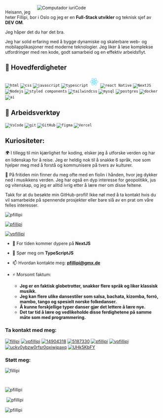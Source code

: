<img src="https://raw.githubusercontent.com/MicaelliMedeiros/micaellimedeiros/master/image/computer-illustration.png" min-width="400px" max-width="400px" width="400px" align="right" alt="Computador iuriCode">


<p align="left"> 
  Heisann, jeg heter Fillipi, bor i Oslo og jeg er en <strong>Full-Stack utvikler</strong> og teknisk sjef av <strong>DEV OM</strong>.<br>
</p>
<p align="left">Jeg håper det du har det bra.</p>
<p align="left">Jeg har solid erfaring med å bygge dynamiske og skalerbare web- og mobilapplikasjoner med moderne teknologier. Jeg liker å løse komplekse utfordringer med ren kode, godt samarbeid og en effektiv arbeidsflyt.</p>
<p align="left">

<h2>🚀 Hovedferdigheter</h2>

<p>
  <code><img height="32" src="https://skillicons.dev/icons?i=html&theme=light" alt="html" title="HTML"/></code>
  <code><img height="32" src="https://skillicons.dev/icons?i=css&theme=light" alt="css" title="CSS"/></code>
  <code><img height="32" src="https://skillicons.dev/icons?i=js&theme=light" alt="javascript" title="JavaScript"/></code>
  <code><img height="32" src="https://skillicons.dev/icons?i=ts&theme=light" alt="typescript" title="TypeScript"/></code>
  <code><img height="32" src="https://raw.githubusercontent.com/github/explore/80688e429a7d4ef2fca1e82350fe8e3517d3494d/topics/react/react.png" alt="React" title="React"/></code>
  <code><img height="32" src="https://skillicons.dev/icons?i=react&native&theme=light" alt="react Native" title="React Native"/></code>
  <code><img height="32" src="https://nextjs.org/static/favicon/favicon-32x32.png" alt="NextJS" title="NextJS"/></code>
  <code><img height="32" src="https://skillicons.dev/icons?i=nodejs&theme=dark" alt="Nodejs" title="NodeJS"/></code>
  <code><img height="32" src="https://skillicons.dev/icons?i=styledcomponents&theme=light" alt="styled components" title="Styled Components"/></code>
  <code><img height="32" src="https://skillicons.dev/icons?i=tailwind&theme=dark" alt="tailwindcss" title="Tailwind CSS"/></code>
  <code><img height="32" src="https://skillicons.dev/icons?i=mysql&theme=light" alt="mysql" title="MySQL"/></code>
  <code><img height="32" src="https://skillicons.dev/icons?i=postgres&theme=dark" alt="postgres" title="Postgres"/></code>
  <code><img height="32" src="https://skillicons.dev/icons?i=docker&theme=light" alt="docker" title="Docker"/></code>
  <code><img height="32" src="https://skillicons.dev/icons?i=ai&theme=light" alt="ai" title="AI"/></code>
</p>

<h2>💼 Arbeidsverktøy</h2>

<p>
  <code><img height="32" src="https://skillicons.dev/icons?i=vscode&theme=light" alt="VsCode" title="VS Code"/></code>
  <code><img height="32" src="https://skillicons.dev/icons?i=git&theme=light" alt="git" title="Git"/></code>
  <code><img height="32" src="https://skillicons.dev/icons?i=github&theme=light" alt="GitHub" title="GitHub"/></code>
  <code><img height="32" src="https://skillicons.dev/icons?i=figma&theme=light" alt="figma" title="Figma"/></code>
  <code><img height="32" src="https://skillicons.dev/icons?i=vercel&theme=light" alt="Vercel" title="Vercel"/></code>
</p>

<h2>Kuriositeter:</h2>
<p>🌍 I tillegg til min kjærlighet for koding, elsker jeg å utforske verden og har en lidenskap for å reise. Jeg er heldig nok til å snakke 6 språk, noe som hjelper meg med å forstå og kommunisere på tvers av kulturer.</hp>

<p>🎻 På fritiden min finner du meg ofte med en fiolin i hånden, hvor jeg dykker ned i musikkens verden. Jeg har også en dyp interesse for geopolitikk, jus og vitenskap, og jeg er alltid ivrig etter å lære mer om disse feltene.</p>

<p>Takk for at du besøkte min GitHub-profil! Ikke nøl med å ta kontakt hvis du vil samarbeide på spennende prosjekter eller bare slå av en prat om våre felles interesser.</p>

<p align="left"> <img src="https://komarev.com/ghpvc/?username=pfillipi&label=Profilvisninger&color=0e75b6&style=flat" alt="pfillipi" /> </p>

<p align="left"> <a href="https://github.com/ryo-ma/github-profile-trophy"><img src="https://github-profile-trophy.vercel.app/?username=pfillipi" alt="pfillipi" /></a> </p>

<p align="left"> <a href="https://twitter.com/vpfillipi" target="blank"><img src="https://img.shields.io/twitter/follow/vpfillipi?logo=twitter&style=for-the-badge" alt="vpfillipi" /></a> </p>

- 🌱 For tiden kommer dypere på **NextJS**

- 💬 Spør meg om **TypeScriptJS**

- 📫 Hvordan kontakte meg: **pfillipi@gmx.de**

- ⚡ Morsomt faktum:
  - **Jeg er en faktisk globetrotter, snakker flere språk og liker klassisk musikk.**
  - **Jeg kan flere ulike dansestiler som salsa, bachata, kizomba, forró, mambo, tango og spesielt norske folkedanser.**
  - **Å kunne forskjellige typer danser gjør det lettere å lære nye.**
  - **Det tar tid å lære og vedlikeholde disse ferdighetene på samme måte som med programmering.**

<h3 align="left">Ta kontakt med meg:</h3>
<p align="left">
<a href="https://codepen.io/fillipi" target="blank"><img align="center" src="https://cdn.jsdelivr.net/npm/simple-icons@3.0.1/icons/codepen.svg" alt="fillipi" height="30" width="40" /></a>
<a href="https://twitter.com/vpfillipi" target="blank"><img align="center" src="https://cdn.jsdelivr.net/npm/simple-icons@3.0.1/icons/twitter.svg" alt="vpfillipi" height="30" width="40" /></a>
<a href="https://stackoverflow.com/users/14904318" target="blank"><img align="center" src="https://cdn.jsdelivr.net/npm/simple-icons@3.0.1/icons/stackoverflow.svg" alt="14904318" height="30" width="40" /></a>
<a href="https://kaggle.com/5187330" target="blank"><img align="center" src="https://cdn.jsdelivr.net/npm/simple-icons@3.0.1/icons/kaggle.svg" alt="5187330" height="30" width="40" /></a>
<a href="https://fb.com/pfillipi" target="blank"><img align="center" src="https://cdn.jsdelivr.net/npm/simple-icons@3.0.1/icons/facebook.svg" alt="pfillipi" height="30" width="40" /></a>
<a href="https://instagram.com/vpfillipi" target="blank"><img align="center" src="https://cdn.jsdelivr.net/npm/simple-icons@3.0.1/icons/instagram.svg" alt="vpfillipi" height="30" width="40" /></a>
<a href="https://www.youtube.com/@vonweizsacker" target="blank"><img align="center" src="https://cdn.jsdelivr.net/npm/simple-icons@3.0.1/icons/youtube.svg" alt="uckv0ybzw0rfsr0qxiwjpaxq" height="30" width="40" /></a>
<a href="https://discord.gg/UHk5KbFY" target="blank"><img align="center" src="https://cdn.jsdelivr.net/npm/simple-icons@3.0.1/icons/discord.svg" alt="UHk5KbFY" height="30" width="40" /></a>
</p>

<h3 align="left">Støtt meg:</h3>
<p><a href="https://www.buymeacoffee.com/fillipi"> <img align="left" src="https://cdn.buymeacoffee.com/buttons/v2/default-yellow.png" height="50" width="210" alt="fillipi" /></a></p><br />

<br><p><img align="left" src="https://github-readme-stats.vercel.app/api/top-langs?username=pfillipi&show_icons=true&locale=en&layout=compact" alt="pfillipi" /></p></br>

<p>&nbsp;<img align="center" src="https://github-readme-stats.vercel.app/api?username=pfillipi&show_icons=true&locale=en" alt="pfillipi" /></p>

<p><img align="center" src="https://github-readme-streak-stats.herokuapp.com/?user=pfillipi&" alt="pfillipi" /></p>
